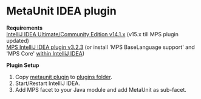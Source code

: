 # MetaUnit IDEA plugin
<b>Requirements</b><br/>
<a target=_blank href="https://www.jetbrains.com/idea/download/">IntelliJ IDEA Ultimate/Community Edition v14.1.x</a> (v15.x till MPS plugin updated)<br/>
<a target=_blank href="https://www.jetbrains.com/mps/download/">MPS IntelliJ IDEA plugin v3.2.3</a> (or install 'MPS BaseLanguage support' and 'MPS Core' <a target=_blank href="https://www.jetbrains.com/phpstorm/help/installing-updating-and-uninstalling-repository-plugins.html">within IntelliJ IDEA</a>)

<b>Plugin Setup</b><br/>
1. Copy <a href="https://github.com/pfumi/metaunit-plugin/tree/master/plugin">metaunit plugin</a> to <a target=_blank href="https://www.jetbrains.com/idea/help/directories-used-by-intellij-idea-to-store-settings-caches-plugins-and-logs.html">plugins folder</a>.<br/>
2. Start/Restart IntelliJ IDEA.<br/>
3. Add MPS facet to your Java module and add MetaUnit as sub-facet.<br/>
